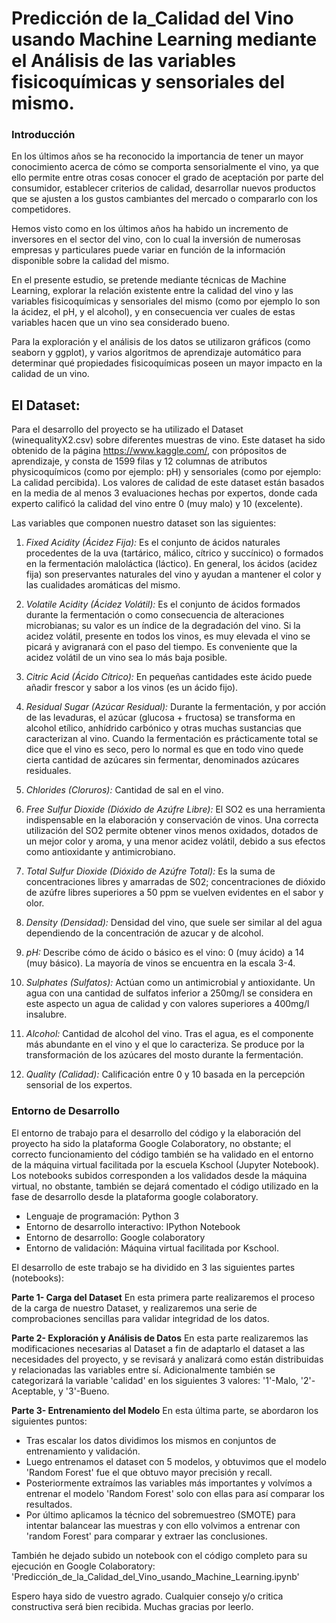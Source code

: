 # Predicción de la_Calidad del Vino usando Machine Learning mediante el Análisis de las variables fisicoquímicas y sensoriales del mismo.
### **Introducción**

En los últimos años se ha reconocido la importancia de tener un mayor conocimiento acerca de cómo se comporta sensorialmente el vino, ya que ello permite entre otras cosas conocer el grado de aceptación por parte del consumidor, establecer criterios de calidad, desarrollar nuevos productos que se ajusten a los gustos cambiantes del mercado o compararlo con los competidores.

Hemos visto como en los últimos años ha habido un incremento de inversores en el sector del vino, con lo cual la inversión de numerosas empresas y particulares puede variar en función de la información disponible sobre la calidad del mismo.

En el presente estudio, se pretende mediante técnicas de Machine Learning, explorar la relación existente entre la calidad del vino y las variables fisicoquímicas y sensoriales del mismo (como por ejemplo lo son la ácidez, el pH, y el alcohol), y en consecuencia ver cuales de estas variables hacen que un vino sea considerado bueno.

Para la exploración y el análisis de los datos se utilizaron gráficos (como seaborn y ggplot), y varios algoritmos de aprendizaje automático para determinar qué propiedades fisicoquímicas poseen un mayor impacto en la calidad de un vino.

## **El Dataset**:

Para el desarrollo del proyecto se ha utilizado el Dataset (winequalityX2.csv) sobre diferentes muestras de vino. Este dataset ha sido obtenido de la página https://www.kaggle.com/, con própositos de aprendizaje, y consta de 1599 filas y 12 columnas de atributos physicoquímicos (como por ejemplo: pH) y sensoriales (como por ejemplo: La calidad percibida). Los valores de calidad de este dataset están basados en la media de al menos 3 evaluaciones hechas por expertos, donde cada experto calificó la calidad del vino entre 0 (muy malo) y 10 (excelente). 

Las variables que componen nuestro dataset son las siguientes:

1. *Fixed Acidity (Ácidez Fija):* Es el conjunto de ácidos naturales procedentes de la uva (tartárico, málico, cítrico y succínico) o formados en la fermentación maloláctica (láctico). En general, los ácidos (acidez fija) son preservantes naturales del vino y ayudan a mantener el color y las cualidades aromáticas del mismo.

2. *Volatile Acidity (Ácidez Volátil):* Es el conjunto de ácidos formados durante la fermentación o como consecuencia de alteraciones microbianas; su valor es un índice de la degradación del vino. Si la acidez volátil, presente en todos los vinos, es muy elevada el vino se picará y avigranará con el paso del tiempo. Es conveniente que la acidez volátil de un vino sea lo más baja posible. 

3. *Citric Acid (Ácido Cítrico):* En pequeñas cantidades este ácido puede añadir frescor y sabor a los vinos (es un ácido fijo).

4. *Residual Sugar (Azúcar Residual):* Durante la fermentación, y por acción de las levaduras, el azúcar (glucosa + fructosa) se transforma en alcohol etílico, anhídrido carbónico y otras muchas sustancias que caracterizan al vino. Cuando la fermentación es prácticamente total se dice que el vino es seco, pero lo normal es que en todo vino quede cierta cantidad de azúcares sin fermentar, denominados azúcares residuales.

5. *Chlorides (Cloruros):* Cantidad de sal en el vino.

6. *Free Sulfur Dioxide (Dióxido de Azúfre Libre):* El SO2 es una herramienta indispensable en la elaboración y conservación de vinos. Una correcta utilización del SO2 permite obtener vinos menos oxidados, dotados de un mejor color y aroma, y una menor acidez volátil, debido a sus efectos como antioxidante y antimicrobiano.

7. *Total Sulfur Dioxide (Dióxido de Azúfre Total):* Es la suma de concentraciones libres y amarradas de S02; concentraciones de dióxido de azúfre libres superiores a 50 ppm se vuelven evidentes en el sabor y olor.

8. *Density (Densidad):* Densidad del vino, que suele ser similar al del agua dependiendo de la concentración de azucar y de alcohol.

9. *pH:* Describe cómo de ácido o básico es el vino: 0 (muy ácido) a 14 (muy básico). La mayoría de vinos se encuentra en la escala 3-4.

10. *Sulphates (Sulfatos):* Actúan como un antimicrobial y antioxidante. Un agua con una cantidad de sulfatos inferior a 250mg/l se considera en este aspecto un agua de calidad y con valores superiores a 400mg/l insalubre.

11. *Alcohol:* Cantidad de alcohol del vino. Tras el agua, es el componente más abundante en el vino y el que lo caracteriza. Se produce por la transformación de los azúcares del mosto durante la fermentación. 

12. *Quality (Calidad):* Calificación entre 0 y 10 basada en la percepción sensorial de los expertos.

### **Entorno de Desarrollo**

El entorno de trabajo para el desarrollo del código y la elaboración del proyecto ha sido la plataforma Google Colaboratory, no obstante; el correcto funcionamiento del código también se ha validado en el entorno de la máquina virtual facilitada por la escuela Kschool (Jupyter Notebook).
Los notebooks subidos corresponden a los validados desde la máquina virtual, no obstante, también se dejará comentado el código utilizado en la fase de desarrollo desde la plataforma google colaboratory.

- Lenguaje de programación: Python 3
- Entorno de desarrollo interactivo: IPython Notebook
- Entorno de desarrollo: Google colaboratory
- Entorno de validación: Máquina virtual facilitada por Kschool.

El desarrollo de este trabajo se ha dividido en 3 las siguientes partes (notebooks):

**Parte 1- Carga del Dataset**
En esta primera parte realizaremos el proceso de la carga de nuestro Dataset, y realizaremos una serie de comprobaciones sencillas para validar integridad de los datos.

**Parte 2- Exploración y Análisis de Datos**
En esta parte realizaremos las modificaciones necesarias al Dataset a fin de adaptarlo el dataset a las necesidades del proyecto, y se revisará y analizará como están distribuidas y relacionadas las variables entre sí. Adicionalmente también se categorizará la variable 'calidad' en los siguientes 3 valores: '1'-Malo, '2'-Aceptable, y '3'-Bueno.

**Parte 3- Entrenamiento del Modelo**
En esta última parte, se abordaron los siguientes puntos:

- Tras escalar los datos dividimos los mismos en conjuntos de entrenamiento y validación.
- Luego entrenamos el dataset con 5 modelos, y obtuvimos que el modelo 'Random Forest' fue el que obtuvo mayor precisión y recall.
- Posteriormente extraímos las variables más importantes y volvímos a entrenar el modelo 'Random Forest' solo con ellas para así comparar los resultados.
- Por último aplicamos la técnico del sobremuestreo (SMOTE) para intentar balancear las muestras y con ello volvimos a entrenar con 'random Forest' para comparar y extraer las conclusiones. 
 
También he dejado subido un notebook con el código completo para su ejecución en Google Colaboratory: 'Predicción_de_la_Calidad_del_Vino_usando_Machine_Learning.ipynb'


Espero haya sido de vuestro agrado. Cualquier consejo y/o critica constructiva será bien recibida. Muchas gracias por leerlo.
  



